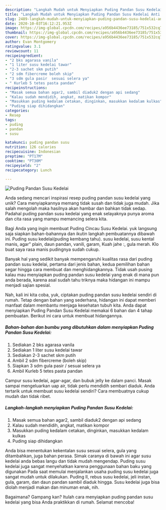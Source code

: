 ```yaml
---
description: "Langkah Mudah untuk Menyiapkan Puding Pandan Susu Kedelai Anti Gagal"
title: "Langkah Mudah untuk Menyiapkan Puding Pandan Susu Kedelai Anti Gagal"
slug: 2489-langkah-mudah-untuk-menyiapkan-puding-pandan-susu-kedelai-anti-gagal
date: 2020-10-03T16:12:21.953Z
image: https://img-global.cpcdn.com/recipes/a956b4436ee73185/751x532cq70/puding-pandan-susu-kedelai-foto-resep-utama.jpg
thumbnail: https://img-global.cpcdn.com/recipes/a956b4436ee73185/751x532cq70/puding-pandan-susu-kedelai-foto-resep-utama.jpg
cover: https://img-global.cpcdn.com/recipes/a956b4436ee73185/751x532cq70/puding-pandan-susu-kedelai-foto-resep-utama.jpg
author: Evan Montgomery
ratingvalue: 3.1
reviewcount: 11
recipeingredient:
- "2 bks agarasa vanila"
- "1 liter susu kedelai tawar"
- "2-3 sachet skm putih"
- "2 sdm fibercreme boleh skip"
- "3 sdm gula pasir  sesuai selera ya"
- " Kurleb 5 tetes pasta pandan"
recipeinstructions:
- "Masak semua bahan agar2, sambil diaduk2 dengan api sedang"
- "Kalau sudah mendidih, angkat, matikan kompor"
- "Masukkan puding kedalam cetakan, dinginkan, masukkan kedalam kulkas"
- "Puding siap dihidangkan"
categories:
- Resep
tags:
- puding
- pandan
- susu

katakunci: puding pandan susu 
nutrition: 126 calories
recipecuisine: Indonesian
preptime: "PT17M"
cooktime: "PT30M"
recipeyield: "2"
recipecategory: Lunch

---
```



![Puding Pandan Susu Kedelai](https://img-global.cpcdn.com/recipes/a956b4436ee73185/751x532cq70/puding-pandan-susu-kedelai-foto-resep-utama.jpg)

Anda sedang mencari inspirasi resep puding pandan susu kedelai yang unik? Cara menyiapkannya memang tidak susah dan tidak juga mudah. Jika salah mengolah maka hasilnya akan hambar dan bahkan tidak sedap. Padahal puding pandan susu kedelai yang enak selayaknya punya aroma dan cita rasa yang mampu memancing selera kita.

Bagi Anda yang ingin membuat Puding Cincau Susu Kedelai. yuk langsung saja siapkan bahan-bahannya dan ikutin langkah pembuatannya dibawah ini. Puding susu kedelai(puding kembang tahu). susu kedelai, susu kental manis, agar&#34; plain, daun pandan, vanili, garam, Kuah jahe :, gula merah. Klo buat saya rasa manis pudingnya sudah cukup.

Banyak hal yang sedikit banyak mempengaruhi kualitas rasa dari puding pandan susu kedelai, pertama dari jenis bahan, kedua pemilihan bahan segar hingga cara membuat dan menghidangkannya. Tidak usah pusing kalau mau menyiapkan puding pandan susu kedelai yang enak di mana pun anda berada, karena asal sudah tahu triknya maka hidangan ini mampu menjadi sajian spesial.


Nah, kali ini kita coba, yuk, ciptakan puding pandan susu kedelai sendiri di rumah. Tetap dengan bahan yang sederhana, hidangan ini dapat memberi manfaat dalam membantu menjaga kesehatan tubuh kita. Anda dapat menyiapkan Puding Pandan Susu Kedelai memakai 6 bahan dan 4 tahap pembuatan. Berikut ini cara untuk membuat hidangannya.

<!--inarticleads1-->

##### Bahan-bahan dan bumbu yang dibutuhkan dalam menyiapkan Puding Pandan Susu Kedelai:

1. Sediakan 2 bks agarasa vanila
1. Sediakan 1 liter susu kedelai tawar
1. Sediakan 2-3 sachet skm putih
1. Ambil 2 sdm fibercreme (boleh skip)
1. Siapkan 3 sdm gula pasir / sesuai selera ya
1. Ambil  Kurleb 5 tetes pasta pandan


Campur susu kedelai, agar-agar, dan bubuk jelly ke dalam panci. Masak sampai mengeluarkan uap air, tidak perlu mendidih sembari diaduk. Anda tertarik untuk membuat susu kedelai sendiri? Cara membuatnya cukup mudah dan tidak ribet. 

<!--inarticleads2-->

##### Langkah-langkah menyiapkan Puding Pandan Susu Kedelai:

1. Masak semua bahan agar2, sambil diaduk2 dengan api sedang
1. Kalau sudah mendidih, angkat, matikan kompor
1. Masukkan puding kedalam cetakan, dinginkan, masukkan kedalam kulkas
1. Puding siap dihidangkan


Anda bisa menentukan kekentalan susu sesuai selera, gula yang ditambahkan, juga bahan perasa. Simak caranya di bawah ini agar susu kedelai anda bebas langu dan tidak mudah mengendap. Puding susu kedelai juga sangat menyehatkan karena penggunaan bahan baku yang digunakan Pada saat memulai menjalankan usaha puding susu kedelai juga sangat mudah untuk dilakukan. Puding II, rebus susu kedelai, jeli instan, gula, garam, dan daun pandan sambil diaduk hingga. Susu kedelai juga bisa diolah menjadi makan dan minuman enak, nih. 

Bagaimana? Gampang kan? Itulah cara menyiapkan puding pandan susu kedelai yang bisa Anda praktikkan di rumah. Selamat mencoba!

